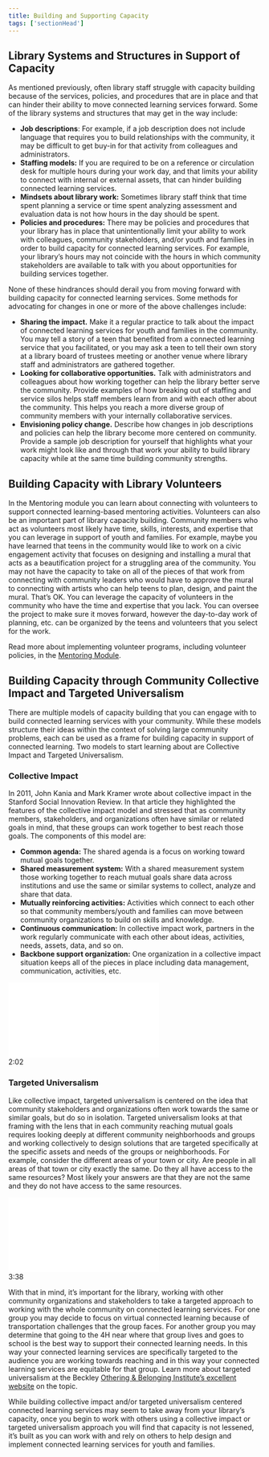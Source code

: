 ```yaml
---
title: Building and Supporting Capacity 
tags: ['sectionHead']
---
```


## Library Systems and Structures in Support of Capacity

As mentioned previously, often library staff struggle with capacity building because of the services, policies, and procedures that are in place and that can hinder their ability to move connected learning services forward.  Some of the library systems and structures that may get in the way include:

* **Job descriptions**: For example, if a job description does not include language that requires you to build relationships with the community, it may be difficult to get buy-in for that activity from colleagues and administrators.
* **Staffing models:** If you are required to be on a reference or circulation desk for multiple hours during your work day, and that limits your ability to connect with internal or external assets, that can hinder building connected learning services.
* **Mindsets about library work:** Sometimes library staff think that time spent planning a service or time spent analyzing assessment and evaluation data is not how hours in the day should be spent.  
* **Policies and procedures:** There may be policies and procedures that your library has in place that unintentionally limit your ability to work with colleagues, community stakeholders, and/or youth and families in order to build capacity for connected learning services. For example, your library’s hours may not coincide with the hours in which community stakeholders are available to talk with you about opportunities for building services together.  


None of these hindrances should derail you from moving forward with building capacity for connected learning services.  Some methods for advocating for changes in one or more of the above challenges include:

* **Sharing the impact.** Make it a regular practice to talk about the impact of connected learning services for youth and families in the community.  You may tell a story of a teen that benefited from a connected learning service that you facilitated, or you may ask a teen to tell their own story at a library board of trustees meeting or another venue where library staff and administrators are gathered together.
* **Looking for collaborative opportunities.** Talk with administrators and colleagues about how working together can help the library better serve the community. Provide examples of how breaking out of staffing and service silos helps staff members learn from and with each other about the community. This helps you reach a more diverse group of community members with your internally collaborative services.
* **Envisioning policy change.** Describe how changes in job descriptions and policies can help the library become more centered on community.  Provide a sample job description for yourself that highlights what your work might look like and through that work your ability to build library capacity while at the same time building community strengths.

## Building Capacity with Library Volunteers
In the Mentoring module you can learn about connecting with volunteers to support connected learning-based mentoring activities.  Volunteers can also be an important part of library capacity building.  Community members who act as volunteers most likely have time, skills, interests, and expertise that you can leverage in support of youth and families. For example, maybe you have learned that teens in the community would like to work on a civic engagement activity that focuses on designing and installing a mural that acts as a beautification project for a struggling area of the community.  You may not have the capacity to take on all of the pieces of that work from connecting with community leaders who would have to approve the mural to connecting with artists who can help teens to plan, design, and paint the mural. That’s OK. You can leverage the capacity of volunteers in the community who have the time and expertise that you lack.  You can oversee the project to make sure it moves forward, however the day-to-day work of planning, etc. can be organized by the teens and volunteers that you select for the work. 

Read more about implementing volunteer programs, including volunteer policies, in the [Mentoring Module](/mentoring/).


## Building Capacity through Community Collective Impact and Targeted Universalism

There are multiple models of capacity building that you can engage with to build connected learning services with your community.  While these models structure their ideas within the context of solving large community problems, each can be used as a frame for building capacity in support of connected learning. Two models to start learning about are Collective Impact and Targeted Universalism.

### Collective Impact
In 2011, John Kania and Mark Kramer wrote about collective impact in the Stanford Social Innovation Review.  In that article they highlighted the features of the collective impact model and stressed that as community members, stakeholders, and organizations often have similar or related goals in mind, that these groups can work together to best reach those goals. The components of this model are:

* **Common agenda:** The shared agenda is a focus on working toward mutual goals together.
* **Shared measurement system:** With a shared measurement system those working together to reach mutual goals share data across institutions and use the same or similar systems to collect, analyze and share that data.
* **Mutually reinforcing activities:**  Activities which connect to each other so that community  members/youth and families can move between community organizations to build on skills and knowledge.
* **Continuous communication:** In collective impact work, partners in the work regularly communicate with each other about ideas, activities, needs, assets, data, and so on.
* **Backbone support organization:** One organization in a collective impact situation keeps all of the pieces in place including data management, communication, activities, etc.


<div class=“callout videos” markdown=“1”>
<iframe src=“https://www.youtube.com/embed/8CT41uUw8Fc” frameborder=“0” allow=“autoplay; encrypted-media” allowfullscreen></iframe>
<div class=“videotime”>2:02</div></div>

### Targeted Universalism

Like collective impact, targeted universalism is centered on the idea that community stakeholders and organizations often work towards the same or similar goals, but do so in isolation.  Targeted universalism looks at that framing with the lens that in each community reaching mutual goals requires looking deeply at different community neighborhoods and groups and working collectively to design solutions that are targeted specifically at the specific assets and needs of the groups or neighborhoods. For example, consider the different areas of your town or city.  Are people in all areas of that town or city exactly the same. Do they all have access to the same resources?  Most likely your answers are that they are not the same and they do not have access to the same resources.  

<div class=“callout videos” markdown=“1”>
<iframe src=“https://www.youtube.com/embed/a0At2xbQB7w” frameborder=“0” allow=“autoplay; encrypted-media” allowfullscreen></iframe>
<div class=“videotime”>3:38</div></div>


With that in mind, it’s important for the library, working with other community organizations and stakeholders to take a targeted approach to working with the whole community on connected learning services. For one group you may decide to focus on virtual connected learning because of transportation challenges that the group faces. For another group you may determine that going to the 4H near where that group lives and goes to school is the best way to support their connected learning needs.   In this way your connected learning services are specifically targeted to the audience you are working towards reaching and in this way your connected learning services are equitable for that group. Learn more about targeted universalism at the Beckley [Othering & Belonging Institute’s excellent website](https://belonging.berkeley.edu/targeted-universalism) on the topic.

While building collective impact and/or targeted universalism centered connected learning services may seem to take away from your library’s capacity, once you begin to work with others using a collective impact or targeted universalism approach you will find that capacity is not lessened, it’s built as you can work with and rely on others to help design and implement connected learning services for youth and families. 

